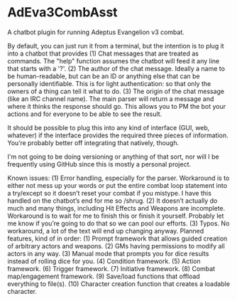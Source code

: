 # AdEva3CombAsst
A chatbot plugin for running Adeptus Evangelion v3 combat. 

By default, you can just run it from a terminal, but the intention is to plug it into a chatbot that provides
  (1) Chat messages that are treated as commands. The "help" function assumes the chatbot will feed it any line that starts with a '?'.
  (2) The author of the chat message. Ideally a name to be human-readable, but can be an ID or anything else that can be personally identifiable. This is for light authentication: so that only the owners of a thing can tell it what to do.
  (3) The origin of the chat message (like an IRC channel name). The main parser will return a message and where it thinks the response should go. This allows you to PM the bot your actions and for everyone to be able to see the result. 
  
It should be possible to plug this into any kind of interface (GUI, web, whatever) if the interface provides the required three pieces of information. You’re probably better off integrating that natively, though.

I'm not going to be doing versioning or anything of that sort, nor will I be frequently using GitHub since this is mostly a personal project.

Known issues:
  (1) Error handling, especially for the parser. Workaround is to either not mess up your words or put the entire combat loop statement into a try/except so it doesn’t reset your combat if you mistype. I have this handled on the chatbot’s end for me so /shrug.
  (2) It doesn’t actually do much and many things, including Hit Effects and Weapons are incomplete. Workaround is to wait for me to finish this or finish it yourself. Probably let me know if you’re going to do that so we can pool our efforts.
  (3) Typos. No workaround, a lot of the text will end up changing anyway.
Planned features, kind of in order:
  (1)	Prompt framework that allows guided creation of arbitrary actors and weapons.
  (2)	GMs having permissions to modify all actors in any way.
  (3)	Manual mode that prompts you for dice results instead of rolling dice for you.
  (4)	Condition framework.
  (5)	Action framework.
  (6)	Trigger framework.
  (7)	Initiative framework.
  (8) Combat map/engagement framework.
  (9) Save/load functions that offload everything to file(s).
  (10) Character creation function that creates a loadable character.
